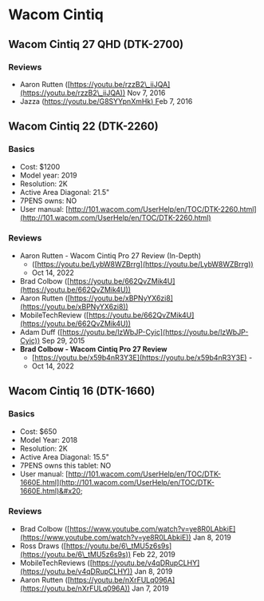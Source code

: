 # Wacom Cintiq

## Wacom Cintiq 27 QHD (DTK-2700)

### Reviews

* Aaron Rutten ([https://youtu.be/rzzB2\_iiJQA](https://youtu.be/rzzB2\_iiJQA)) Nov 7, 2016
* Jazza ([https://youtu.be/G8SYYpnXmHk) F](https://youtu.be/G8SYYpnXmHk)eb 7, 2016&#x20;

## Wacom Cintiq 22 (DTK-2260)

### Basics

* Cost: $1200
* Model year: 2019
* Resolution: 2K
* Active Area Diagonal: 21.5"
* 7PENS owns: NO
* User manual: [http://101.wacom.com/UserHelp/en/TOC/DTK-2260.html](http://101.wacom.com/UserHelp/en/TOC/DTK-2260.html)

### Reviews

* Aaron Rutten - Wacom Cintiq Pro 27 Review (In-Depth)
  * ([https://youtu.be/LybW8WZBrrg](https://youtu.be/LybW8WZBrrg))
  * Oct 14, 2022
* Brad Colbow ([https://youtu.be/662QvZMik4U](https://youtu.be/662QvZMik4U))
* Aaron Rutten ([https://youtu.be/xBPNyYX6zi8](https://youtu.be/xBPNyYX6zi8))
* MobileTechReview ([https://youtu.be/662QvZMik4U](https://youtu.be/662QvZMik4U))
* Adam Duff ([https://youtu.be/lzWbJP-Cyic](https://youtu.be/lzWbJP-Cyic)) Sep 29, 2015
* **Brad Colbow - Wacom Cintiq Pro 27 Review**&#x20;
  * [https://youtu.be/x59b4nR3Y3E](https://youtu.be/x59b4nR3Y3E) -
  * Oct 14, 2022

## Wacom Cintiq 16 (DTK-1660)

### Basics

* Cost: $650
* Model Year: 2018
* Resolution: 2K
* Active Area Diagonal: 15.5"
* 7PENS owns this tablet: NO
* User manual: [http://101.wacom.com/UserHelp/en/TOC/DTK-1660E.html](http://101.wacom.com/UserHelp/en/TOC/DTK-1660E.html)&#x20;

### Reviews

* Brad Colbow ([https://www.youtube.com/watch?v=ye8R0LAbkiE](https://www.youtube.com/watch?v=ye8R0LAbkiE)) Jan 8, 2019
* Ross Draws ([https://youtu.be/6\_tMU5z6s9s](https://youtu.be/6\_tMU5z6s9s)) Feb 22, 2019
* MobileTechReviews ([https://youtu.be/v4qDRupCLHY](https://youtu.be/v4qDRupCLHY)) Jan 8, 2019
* Aaron Rutten ([https://youtu.be/nXrFULq096A](https://youtu.be/nXrFULq096A)) Jan 7, 2019
